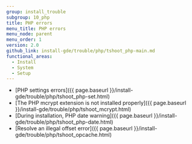 ```yaml
---
group: install_trouble
subgroup: 10_php
title: PHP errors
menu_title: PHP errors
menu_node: parent
menu_order: 1
version: 2.0
github_link: install-gde/trouble/php/tshoot_php-main.md
functional_areas:
  - Install
  - System
  - Setup
---
```


*	[PHP settings errors]({{ page.baseurl }}/install-gde/trouble/php/tshoot_php-set.html)
*	[The PHP mcrypt extension is not installed properly]({{ page.baseurl }}/install-gde/trouble/php/tshoot_mcrypt.html)
*	[During installation, PHP date warning]({{ page.baseurl }}/install-gde/trouble/php/tshoot_php-date.html)
*	[Resolve an illegal offset error]({{ page.baseurl }}/install-gde/trouble/php/tshoot_opcache.html)
